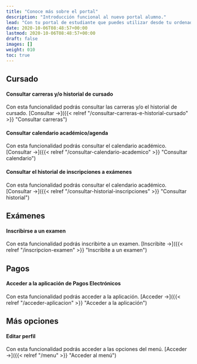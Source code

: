 ```yaml
---
title: "Conoce más sobre el portal"
description: "Introducción funcional al nuevo portal alumno."
lead: "Con tu portal de estudiante que puedes utilizar desde tu ordenador puedes realizar muchas acciones por autogestión como inscribirte en materias, consultar tu historial de cursado, gestionar tus pagos, entre otras."
date: 2020-10-06T08:48:57+00:00
lastmod: 2020-10-06T08:48:57+00:00
draft: false
images: []
weight: 010
toc: true
---
```


## Cursado

#### Consultar carreras y/o historial de cursado

Con esta funcionalidad podrás consultar las carreras y/o el historial de cursado. [Consultar →]({{< relref "/consultar-carreras-e-historial-cursado" >}} "Consultar carreras")

#### Consultar calendario académico/agenda

Con esta funcionalidad podrás consultar el calendario académico. [Consultar →]({{< relref "/consultar-calendario-academico" >}} "Consultar calendario")

#### Consultar el historial de inscripciones a exámenes

Con esta funcionalidad podrás consultar el calendario académico. [Consultar →]({{< relref "/consultar-historial-inscripciones" >}} "Consultar historial")

## Exámenes

#### Inscribirse a un examen

Con esta funcionalidad podrás inscribirte a un examen. [Inscribite →]({{< relref "/inscripcion-examen" >}} "Inscribite a un examen")

## Pagos

#### Acceder a la aplicación de Pagos Electrónicos

Con esta funcionalidad podrás acceder a la aplicación. [Acceder →]({{< relref "/acceder-aplicacion" >}} "Acceder a la aplicación")

## Más opciones

#### Editar perfil 

Con esta funcionalidad podrás acceder a las opciones del menú. [Acceder →]({{< relref "/menu" >}} "Acceder al menú")
